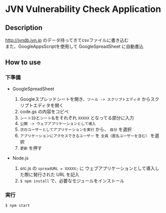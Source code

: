 # JVN Vulnerability Check Application #

## Description ##
http://jvndb.jvn.jp のデータ持ってきてcsvファイルに書き込む  
また、GoogleAppsScriptを使用して GoogleSpreadSheet に自動書込

## How to use ##
### 下準備 ###
* GoogleSpreadSheet
    1. Googleスプレッドシートを開き、`ツール -> スクリプトエディタ` からスクリプトエディタを開く
    2. code.gs の内容をコピペ
    3. `シートID`と`シート名`をそれぞれ `XXXXX` となってる部分に入力
    4. `公開 -> ウェブアプリケーションとして導入`
    5. `次のユーザーとしてアプリケーションを実行` から、 `自分` を選択
    6. `アプリケーションにアクセスできるユーザー` を `全員（匿名ユーザーを含む）` を選択
    7. `更新` を押す

* Node.js
    1. src.js の `spreadURL = XXXXX;` に ウェブアプリケーションとして導入した際に発行された URL を記入
    2. `$ npm install` で、必要なモジュールをインストール

### 実行 ###
`$ npm start`